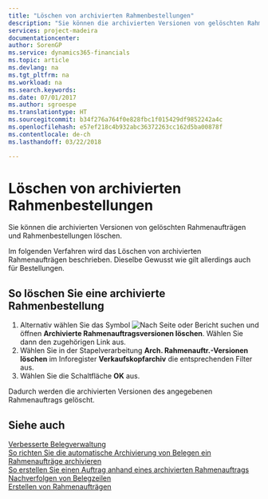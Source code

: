 ```yaml
---
title: "Löschen von archivierten Rahmenbestellungen"
description: "Sie können die archivierten Versionen von gelöschten Rahmenaufträgen und Rahmenbestellungen löschen."
services: project-madeira
documentationcenter: 
author: SorenGP
ms.service: dynamics365-financials
ms.topic: article
ms.devlang: na
ms.tgt_pltfrm: na
ms.workload: na
ms.search.keywords: 
ms.date: 07/01/2017
ms.author: sgroespe
ms.translationtype: HT
ms.sourcegitcommit: b34f276a764f0e828fbc1f015429df9852242a4c
ms.openlocfilehash: e57ef218c4b932abc36372263cc162d5ba00878f
ms.contentlocale: de-ch
ms.lasthandoff: 03/22/2018

---
```

# <a name="delete-archived-blanket-orders"></a>Löschen von archivierten Rahmenbestellungen
Sie können die archivierten Versionen von gelöschten Rahmenaufträgen und Rahmenbestellungen löschen.  

Im folgenden Verfahren wird das Löschen von archivierten Rahmenaufträgen beschrieben. Dieselbe Gewusst wie gilt allerdings auch für Bestellungen.  

## <a name="to-delete-an-archived-blanket-order"></a>So löschen Sie eine archivierte Rahmenbestellung  

1.  Alternativ wählen Sie das Symbol ![Nach Seite oder Bericht suchen](../../media/ui-search/search_small.png "Nach Seite oder Bericht suchen") und öffnen **Archivierte Rahmenauftragsversionen löschen**. Wählen Sie dann den zugehörigen Link aus.  
2.  Wählen Sie in der Stapelverarbeitung **Arch. Rahmenauftr.-Versionen löschen** im Inforegister **Verkaufskopfarchiv** die entsprechenden Filter aus.  
3.  Wählen Sie die Schaltfläche **OK** aus.  

Dadurch werden die archivierten Versionen des angegebenen Rahmenauftrags gelöscht.  

## <a name="see-also"></a>Siehe auch  
 [Verbesserte Belegverwaltung](enhanced-document-management.md)   
 [So richten Sie die automatische Archivierung von Belegen ein](how-to-set-up-automatic-archiving-of-documents.md)   
 [Rahmenaufträge archivieren](how-to-archive-blanket-orders.md)   
 [So erstellen Sie einen Auftrag anhand eines archivierten Rahmenauftrags](how-to-create-an-order-from-an-archived-blanket-order.md)   
 [Nachverfolgen von Belegzeilen](how-to-track-document-lines.md)  
 [Erstellen von Rahmenaufträgen](../../sales-how-to-create-blanket-sales-orders.md) 

